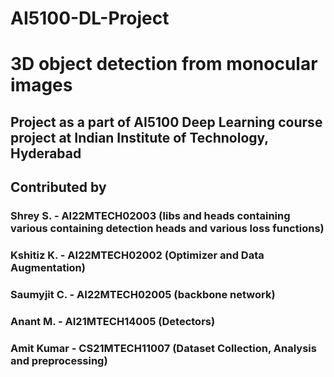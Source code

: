 # AI5100-DL-Project
# 3D object detection from monocular images
## Project as a part of AI5100 Deep Learning course project at Indian Institute of Technology, Hyderabad
## Contributed by
### Shrey S.     -   AI22MTECH02003 (libs and heads containing various containing detection heads and various loss functions)
### Kshitiz K.   -   AI22MTECH02002 (Optimizer and Data Augmentation)
### Saumyjit C.  -   AI22MTECH02005 (backbone network)
### Anant M.     -   AI21MTECH14005 (Detectors)
### Amit Kumar   -   CS21MTECH11007 (Dataset Collection, Analysis and preprocessing)
